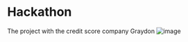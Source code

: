 # Hackathon
The project with the credit score company Graydon
![image](https://user-images.githubusercontent.com/72488580/123896423-1d022880-d994-11eb-986c-d704a6d10349.png)
